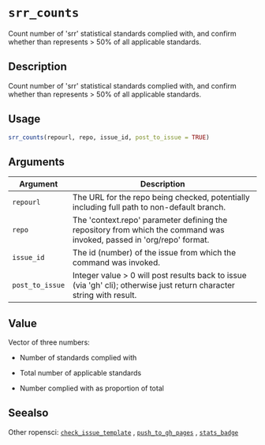 # `srr_counts`

Count number of 'srr' statistical standards complied with, and confirm
 whether than represents > 50% of all applicable standards.


## Description

Count number of 'srr' statistical standards complied with, and confirm
 whether than represents > 50% of all applicable standards.


## Usage

```r
srr_counts(repourl, repo, issue_id, post_to_issue = TRUE)
```


## Arguments

Argument      |Description
------------- |----------------
`repourl`     |     The URL for the repo being checked, potentially including full path to non-default branch.
`repo`     |     The 'context.repo' parameter defining the repository from which the command was invoked, passed in 'org/repo' format.
`issue_id`     |     The id (number) of the issue from which the command was invoked.
`post_to_issue`     |     Integer value > 0 will post results back to issue (via 'gh' cli); otherwise just return character string with result.


## Value

Vector of three numbers:
  

*  Number of standards complied with 

*  Total number of applicable standards 

*  Number complied with as proportion of total


## Seealso

Other ropensci:
 [`check_issue_template`](#checkissuetemplate) ,
 [`push_to_gh_pages`](#pushtoghpages) ,
 [`stats_badge`](#statsbadge)



